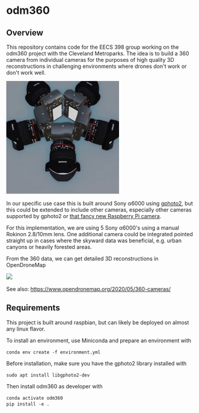 # odm360

## Overview

This repository contains code for the EECS 398 group working on the odm360 project with the Cleveland Metroparks. The idea is to build a 360 camera from individual cameras for the purposes of high quality 3D reconstructions in challenging environments where drones don't work or don't work well.

![](images/camera5.gif)

In our specific use case this is built around Sony α6000 using [gphoto2](http://gphoto.org/), but this could be extended to include other cameras, especially other cameras supported by gphoto2 or [that fancy new Raspberry Pi camera](https://www.raspberrypi.org/products/raspberry-pi-high-quality-camera/).

For this implementation, we are using 5 Sony α6000's using a manual Rokinon 2.8/10mm lens. One additional camera could be integrated pointed straight up in cases where the skyward data was beneficial, e.g. urban canyons or heavily forested areas.

From the 360 data, we can get detailed 3D reconstructions in OpenDroneMap

![](https://smathermather.files.wordpress.com/2020/05/houses3.gif)

See also: https://www.opendronemap.org/2020/05/360-cameras/

## Requirements

This project is built around raspbian, but can likely be deployed on almost any linux flavor.

To install an environment, use Miniconda and prepare an environment with
```
conda env create -f environment.yml
```
Before installation, make sure you have the gphoto2 library installed with
```
sudo apt install libgphoto2-dev
```
Then install odm360 as developer with
```
conda activate odm360
pip install -e .
```
